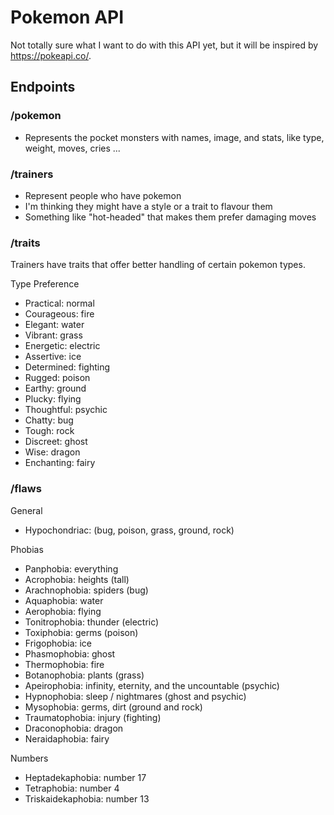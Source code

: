 # Pokemon API
Not totally sure what I want to do with this API yet, but it will be inspired by https://pokeapi.co/.

## Endpoints

### /pokemon
- Represents the pocket monsters with names, image, and stats, like type, weight, moves, cries ...

### /trainers
- Represent people who have pokemon
- I'm thinking they might have a style or a trait to flavour them
- Something like "hot-headed" that makes them prefer damaging moves

### /traits
Trainers have traits that offer better handling of certain pokemon types.

Type Preference
- Practical: normal
- Courageous: fire
- Elegant: water
- Vibrant: grass
- Energetic: electric
- Assertive: ice
- Determined: fighting
- Rugged: poison
- Earthy: ground
- Plucky: flying
- Thoughtful: psychic
- Chatty: bug
- Tough: rock
- Discreet: ghost
- Wise: dragon
- Enchanting: fairy

### /flaws

General
- Hypochondriac: (bug, poison, grass, ground, rock)

Phobias
- Panphobia: everything
- Acrophobia: heights (tall)
- Arachnophobia: spiders (bug)
- Aquaphobia: water
- Aerophobia: flying
- Tonitrophobia: thunder (electric)
- Toxiphobia: germs (poison)
- Frigophobia: ice
- Phasmophobia: ghost
- Thermophobia: fire
- Botanophobia: plants (grass)
- Apeirophobia: infinity, eternity, and the uncountable (psychic)
- Hypnophobia: sleep / nightmares (ghost and psychic)
- Mysophobia: germs, dirt (ground and rock)
- Traumatophobia: injury (fighting)
- Draconophobia: dragon
- Neraidaphobia: fairy

Numbers
- Heptadekaphobia: number 17
- Tetraphobia: number 4
- Triskaidekaphobia: number 13

